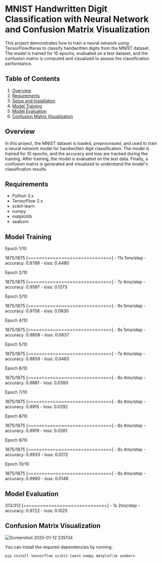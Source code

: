 # MNIST Handwritten Digit Classification with Neural Network and Confusion Matrix Visualization

This project demonstrates how to train a neural network using TensorFlow/Keras to classify handwritten digits from the MNIST dataset. The model is trained for 10 epochs, evaluated on a test dataset, and the confusion matrix is computed and visualized to assess the classification performance.

## Table of Contents
1. [Overview](#overview)
2. [Requirements](#requirements)
3. [Setup and Installation](#setup-and-installation)
4. [Model Training](#model-training)
5. [Model Evaluation](#model-evaluation)
6. [Confusion Matrix Visualization](#confusion-matrix-visualization)

## Overview

In this project, the MNIST dataset is loaded, preprocessed, and used to train a neural network model for handwritten digit classification. The model is trained for 10 epochs, and the accuracy and loss are tracked during the training. After training, the model is evaluated on the test data. Finally, a confusion matrix is generated and visualized to understand the model's classification results.

## Requirements

- Python 3.x
- TensorFlow 2.x
- scikit-learn
- numpy
- matplotlib
- seaborn

## Model Training

Epoch 1/10

1875/1875 [==============================] - 11s 5ms/step - accuracy: 0.8789 - loss: 0.4480

Epoch 2/10

1875/1875 [==============================] - 7s 4ms/step - accuracy: 0.9597 - loss: 0.1373

Epoch 3/10

1875/1875 [==============================] - 9s 5ms/step - accuracy: 0.9758 - loss: 0.0830

Epoch 4/10

1875/1875 [==============================] - 9s 5ms/step - accuracy: 0.9808 - loss: 0.0637

Epoch 5/10

1875/1875 [==============================] - 7s 4ms/step - accuracy: 0.9859 - loss: 0.0483

Epoch 6/10

1875/1875 [==============================] - 8s 4ms/step - accuracy: 0.9881 - loss: 0.0393

Epoch 7/10

1875/1875 [==============================] - 8s 4ms/step - accuracy: 0.9915 - loss: 0.0292

Epoch 8/10

1875/1875 [==============================] - 8s 4ms/step - accuracy: 0.9919 - loss: 0.0261

Epoch 9/10

1875/1875 [==============================] - 8s 4ms/step - accuracy: 0.9933 - loss: 0.0212

Epoch 10/10

1875/1875 [==============================] - 8s 4ms/step - accuracy: 0.9960 - loss: 0.0148

## Model Evaluation

313/313 [==============================] - 1s 2ms/step - accuracy: 0.9722 - loss: 0.1025

## Confusion Matrix Visualization

![Screenshot 2025-01-12 235134](https://github.com/user-attachments/assets/3a958843-3f68-4c19-85ac-f75e7e0123e6)


You can install the required dependencies by running:

```bash
pip install tensorflow scikit-learn numpy matplotlib seaborn
